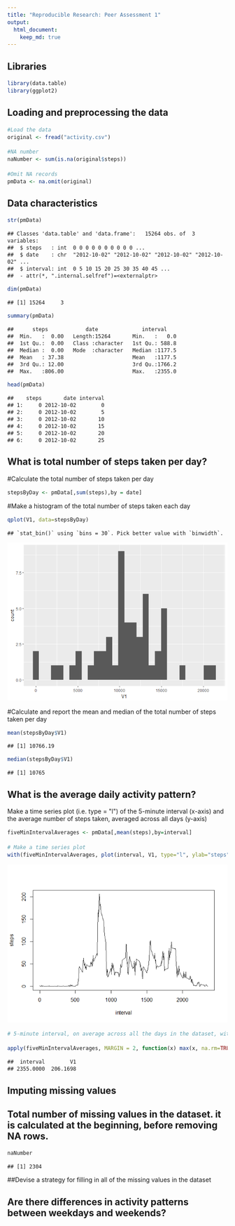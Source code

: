 ```yaml
---
title: "Reproducible Research: Peer Assessment 1"
output: 
  html_document:
    keep_md: true
---
```

## Libraries

```r
library(data.table)
library(ggplot2)
```

## Loading and preprocessing the data

```r
#Load the data
original <- fread("activity.csv")

#NA number
naNumber <- sum(is.na(original$steps))

#Omit NA records
pmData <- na.omit(original)
```

## Data characteristics

```r
str(pmData)
```

```
## Classes 'data.table' and 'data.frame':	15264 obs. of  3 variables:
##  $ steps   : int  0 0 0 0 0 0 0 0 0 0 ...
##  $ date    : chr  "2012-10-02" "2012-10-02" "2012-10-02" "2012-10-02" ...
##  $ interval: int  0 5 10 15 20 25 30 35 40 45 ...
##  - attr(*, ".internal.selfref")=<externalptr>
```

```r
dim(pmData)
```

```
## [1] 15264     3
```

```r
summary(pmData)
```

```
##      steps            date              interval     
##  Min.   :  0.00   Length:15264       Min.   :   0.0  
##  1st Qu.:  0.00   Class :character   1st Qu.: 588.8  
##  Median :  0.00   Mode  :character   Median :1177.5  
##  Mean   : 37.38                      Mean   :1177.5  
##  3rd Qu.: 12.00                      3rd Qu.:1766.2  
##  Max.   :806.00                      Max.   :2355.0
```

```r
head(pmData)
```

```
##    steps       date interval
## 1:     0 2012-10-02        0
## 2:     0 2012-10-02        5
## 3:     0 2012-10-02       10
## 4:     0 2012-10-02       15
## 5:     0 2012-10-02       20
## 6:     0 2012-10-02       25
```

## What is total number of steps taken per day?

#Calculate the total number of steps taken per day

```r
stepsByDay <- pmData[,sum(steps),by = date]
```

#Make a histogram of the total number of steps taken each day

```r
qplot(V1, data=stepsByDay)
```

```
## `stat_bin()` using `bins = 30`. Pick better value with `binwidth`.
```

![](PA1_template_files/figure-html/unnamed-chunk-5-1.png)<!-- -->

#Calculate and report the mean and median of the total number of steps taken per day

```r
mean(stepsByDay$V1)
```

```
## [1] 10766.19
```

```r
median(stepsByDay$V1)
```

```
## [1] 10765
```

## What is the average daily activity pattern?
Make a time series plot (i.e. type = "l") of the 5-minute interval (x-axis) and the average number of steps taken, averaged across all days (y-axis)


```r
fiveMinIntervalAverages <- pmData[,mean(steps),by=interval]

# Make a time series plot
with(fiveMinIntervalAverages, plot(interval, V1, type="l", ylab="steps" ))
```

![](PA1_template_files/figure-html/unnamed-chunk-7-1.png)<!-- -->

```r
# 5-minute interval, on average across all the days in the dataset, with the maximum number of steps.

apply(fiveMinIntervalAverages, MARGIN = 2, function(x) max(x, na.rm=TRUE))
```

```
##  interval        V1 
## 2355.0000  206.1698
```

## Imputing missing values
## Total number of missing values in the dataset. it is calculated at the beginning, before removing NA rows.

```r
naNumber
```

```
## [1] 2304
```

##Devise a strategy for filling in all of the missing values in the dataset



## Are there differences in activity patterns between weekdays and weekends?
